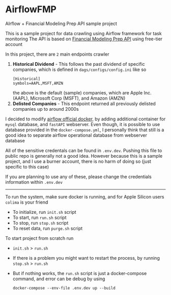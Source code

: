 # AirflowFMP
AIrflow + Financial Modeling Prep API sample project

This is a sample project for data crawling using Airflow framework for task monitoring
The API is based on [Financial Modeling Prep API](https://site.financialmodelingprep.com/) using free-tier account

In this project, there are `2` main endpoints crawler
1. **Historical Dividend** - This follows the past dividend of specific companies, which is defined in `dags/configs/config.ini` like so
    ```
    [Historical]
    symbols=AAPL,MSFT,AMZN
    ```
    the above is the default (sample) companies, which are Apple Inc. (AAPL), Microsoft Corp (MSFT), and Amazon (AMZN)
2. **Delisted Companies** - This endpoint returned all previously delisted companies up to around 2000s

I decided to modify [airflow official docker](https://airflow.apache.org/docs/apache-airflow/stable/start/docker.html), by adding additional container for `mysql` database, and `fastAPI` webserver. Even though, it is possible to use database provided in the `docker-compose.yml`, I personally think that still is a good idea to separate airflow operational database from webserver database

All of the sensitive credentals can be found in `.env.dev`. Pushing this file to public repo is generally not a good idea. However because this is a sample project, and I use a burner account, there is no harm of doing so (just specific to this case)

If you are planning to use any of these, please change the credentials information within `.env.dev`

---

To run the system, make sure docker is running, and for Apple Silicon users `colima` is your friend

- To initialize, run `init.sh` script
- To start, run `run.sh` script
- To stop, run `stop.sh` script
- To reset data, run `purge.sh` script

To start project from scratch run

- `init.sh` > `run.sh`
- If there is a problem you might want to restart the process, by running `stop.sh` > `run.sh`
- But if nothing works, the `run.sh` script is just a docker-compose command, and error can be debug by using

    ```docker-compose --env-file .env.dev up --build```

